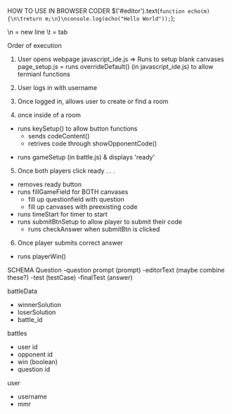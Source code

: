 HOW TO USE IN BROWSER CODER
$('#editor').text(`function echo(m) {\n\treturn m;\n}\nconsole.log(echo("Hello World"));`);

\n = new line
\t = tab


Order of execution
1. User opens webpage
javascript_ide.js => Runs to setup blank canvases
page_setup.js
= runs overrideDefault() (in javascript_ide.js) to allow  termianl functions

<!--! Add a step here for user log in -->
2. User logs in with username

<!--! Add a step here for finding room -->
3. Once logged in, allows user to create or find a room


4. once inside of a room
- runs keySetup() to allow button functions 
  - sends codeContent()
  - retrives code through showOpponentCode()
<!-- ? (Optional) Add step here for user to pick question -->
- runs gameSetup (in battle.js) & displays 'ready' 

5. Once both players click ready . . .
  - removes ready button
  - runs fillGameField for BOTH canvases
    - fill up questionfield with question
    - fill up canvases with preexisting code
  - runs timeStart for timer to start 
  - runs submitBtnSetup to allow player to submit their code
    - runs checkAnswer when submitBtn is clicked
  
6. Once player submits correct answer
- runs playerWin()





SCHEMA 
Question
-question prompt (prompt)
-editorText (maybe combine these?) -test (testCase)
-finalTest (answer)

battleData
- winnerSolution
- loserSolution
- battle_id

battles
- user id
- opponent id
- win (boolean)
- question id

user
- username
- mmr

